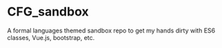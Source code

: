 # CFG_sandbox
A formal languages themed sandbox repo to get my hands dirty with ES6 classes, Vue.js, bootstrap, etc.
